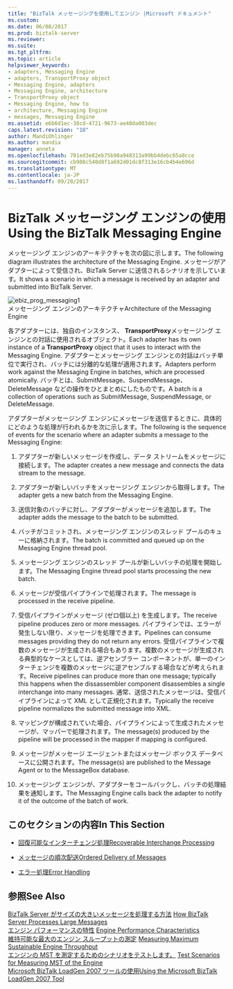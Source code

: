 ```yaml
---
title: "BizTalk メッセージングを使用してエンジン |Microsoft ドキュメント"
ms.custom: 
ms.date: 06/08/2017
ms.prod: biztalk-server
ms.reviewer: 
ms.suite: 
ms.tgt_pltfrm: 
ms.topic: article
helpviewer_keywords:
- adapters, Messaging Engine
- adapters, TransportProxy object
- Messaging Engine, adapters
- Messaging Engine, architecture
- TransportProxy object
- Messaging Engine, how to
- architecture, Messaging Engine
- messages, Messaging Engine
ms.assetid: e6b6d1ec-38cd-4721-9673-ae40da003dec
caps.latest.revision: "18"
author: MandiOhlinger
ms.author: mandia
manager: anneta
ms.openlocfilehash: 701ed3e82eb75b98a948313a99bb4debc65a8cce
ms.sourcegitcommit: cb908c540d8f1a692d01dc8f313e16cb4b4e696d
ms.translationtype: MT
ms.contentlocale: ja-JP
ms.lasthandoff: 09/20/2017
---
```

# <a name="using-the-biztalk-messaging-engine"></a><span data-ttu-id="50ad6-102">BizTalk メッセージング エンジンの使用</span><span class="sxs-lookup"><span data-stu-id="50ad6-102">Using the BizTalk Messaging Engine</span></span>
<span data-ttu-id="50ad6-103">メッセージング エンジンのアーキテクチャを次の図に示します。</span><span class="sxs-lookup"><span data-stu-id="50ad6-103">The following diagram illustrates the architecture of the Messaging Engine.</span></span> <span data-ttu-id="50ad6-104">メッセージがアダプターによって受信され、BizTalk Server に送信されるシナリオを示しています。</span><span class="sxs-lookup"><span data-stu-id="50ad6-104">It shows a scenario in which a message is received by an adapter and submitted into BizTalk Server.</span></span>  
  
 ![](../core/media/ebiz-prog-messaging1.gif "ebiz_prog_messaging1")  
<span data-ttu-id="50ad6-105">メッセージング エンジンのアーキテクチャ</span><span class="sxs-lookup"><span data-stu-id="50ad6-105">Architecture of the Messaging Engine</span></span>  
  
 <span data-ttu-id="50ad6-106">各アダプターには、独自のインスタンス、 **TransportProxy**メッセージング エンジンとの対話に使用されるオブジェクト。</span><span class="sxs-lookup"><span data-stu-id="50ad6-106">Each adapter has its own instance of a **TransportProxy** object that it uses to interact with the Messaging Engine.</span></span> <span data-ttu-id="50ad6-107">アダプターとメッセージング エンジンとの対話はバッチ単位で実行され、バッチには分離的な処理が適用されます。</span><span class="sxs-lookup"><span data-stu-id="50ad6-107">Adapters perform work against the Messaging Engine in batches, which are processed atomically.</span></span> <span data-ttu-id="50ad6-108">バッチとは、SubmitMessage、SuspendMessage、DeleteMessage などの操作をひとまとめにしたものです。</span><span class="sxs-lookup"><span data-stu-id="50ad6-108">A batch is a collection of operations such as SubmitMessage, SuspendMessage, or DeleteMessage.</span></span>  
  
 <span data-ttu-id="50ad6-109">アダプターがメッセージング エンジンにメッセージを送信するときに、具体的にどのような処理が行われるかを次に示します。</span><span class="sxs-lookup"><span data-stu-id="50ad6-109">The following is the sequence of events for the scenario where an adapter submits a message to the Messaging Engine:</span></span>  
  
1.  <span data-ttu-id="50ad6-110">アダプターが新しいメッセージを作成し、データ ストリームをメッセージに接続します。</span><span class="sxs-lookup"><span data-stu-id="50ad6-110">The adapter creates a new message and connects the data stream to the message.</span></span>  
  
2.  <span data-ttu-id="50ad6-111">アダプターが新しいバッチをメッセージング エンジンから取得します。</span><span class="sxs-lookup"><span data-stu-id="50ad6-111">The adapter gets a new batch from the Messaging Engine.</span></span>  
  
3.  <span data-ttu-id="50ad6-112">送信対象のバッチに対し、アダプターがメッセージを追加します。</span><span class="sxs-lookup"><span data-stu-id="50ad6-112">The adapter adds the message to the batch to be submitted.</span></span>  
  
4.  <span data-ttu-id="50ad6-113">バッチがコミットされ、メッセージング エンジンのスレッド プールのキューに格納されます。</span><span class="sxs-lookup"><span data-stu-id="50ad6-113">The batch is committed and queued up on the Messaging Engine thread pool.</span></span>  
  
5.  <span data-ttu-id="50ad6-114">メッセージング エンジンのスレッド プールが新しいバッチの処理を開始します。</span><span class="sxs-lookup"><span data-stu-id="50ad6-114">The Messaging Engine thread pool starts processing the new batch.</span></span>  
  
6.  <span data-ttu-id="50ad6-115">メッセージが受信パイプラインで処理されます。</span><span class="sxs-lookup"><span data-stu-id="50ad6-115">The message is processed in the receive pipeline.</span></span>  
  
7.  <span data-ttu-id="50ad6-116">受信パイプラインがメッセージ (ゼロ個以上) を生成します。</span><span class="sxs-lookup"><span data-stu-id="50ad6-116">The receive pipeline produces zero or more messages.</span></span> <span data-ttu-id="50ad6-117">パイプラインでは、エラーが発生しない限り、メッセージを処理できます。</span><span class="sxs-lookup"><span data-stu-id="50ad6-117">Pipelines can consume messages providing they do not return any errors.</span></span> <span data-ttu-id="50ad6-118">受信パイプラインで複数のメッセージが生成される場合もあります。複数のメッセージが生成される典型的なケースとしては、逆アセンブラー コンポーネントが、単一のインターチェンジを複数のメッセージに逆アセンブルする場合などが考えられます。</span><span class="sxs-lookup"><span data-stu-id="50ad6-118">Receive pipelines can produce more than one message; typically this happens when the dissassembler component disassembles a single interchange into many messages.</span></span> <span data-ttu-id="50ad6-119">通常、送信されたメッセージは、受信パイプラインによって XML として正規化されます。</span><span class="sxs-lookup"><span data-stu-id="50ad6-119">Typically the receive pipeline normalizes the submitted message into XML.</span></span>  
  
8.  <span data-ttu-id="50ad6-120">マッピングが構成されていた場合、パイプラインによって生成されたメッセージが、マッパーで処理されます。</span><span class="sxs-lookup"><span data-stu-id="50ad6-120">The message(s) produced by the pipeline will be processed in the mapper if mapping is configured.</span></span>  
  
9. <span data-ttu-id="50ad6-121">メッセージがメッセージ エージェントまたはメッセージ ボックス データベースに公開されます。</span><span class="sxs-lookup"><span data-stu-id="50ad6-121">The message(s) are published to the Message Agent or to the MessageBox database.</span></span>  
  
10. <span data-ttu-id="50ad6-122">メッセージング エンジンが、アダプターをコールバックし、バッチの処理結果を通知します。</span><span class="sxs-lookup"><span data-stu-id="50ad6-122">The Messaging Engine calls back the adapter to notify it of the outcome of the batch of work.</span></span>  
  
## <a name="in-this-section"></a><span data-ttu-id="50ad6-123">このセクションの内容</span><span class="sxs-lookup"><span data-stu-id="50ad6-123">In This Section</span></span>  
  
-   [<span data-ttu-id="50ad6-124">回復可能なインターチェンジ処理</span><span class="sxs-lookup"><span data-stu-id="50ad6-124">Recoverable Interchange Processing</span></span>](../core/recoverable-interchange-processing.md)  
  
-   [<span data-ttu-id="50ad6-125">メッセージの順次配送</span><span class="sxs-lookup"><span data-stu-id="50ad6-125">Ordered Delivery of Messages</span></span>](../core/ordered-delivery-of-messages.md)  
  
-   [<span data-ttu-id="50ad6-126">エラー処理</span><span class="sxs-lookup"><span data-stu-id="50ad6-126">Error Handling</span></span>](../core/error-handling.md)  
  
## <a name="see-also"></a><span data-ttu-id="50ad6-127">参照</span><span class="sxs-lookup"><span data-stu-id="50ad6-127">See Also</span></span>  
 <span data-ttu-id="50ad6-128">[BizTalk Server がサイズの大きいメッセージを処理する方法](../core/how-biztalk-server-processes-large-messages.md) </span><span class="sxs-lookup"><span data-stu-id="50ad6-128">[How BizTalk Server Processes Large Messages](../core/how-biztalk-server-processes-large-messages.md) </span></span>  
 <span data-ttu-id="50ad6-129">[エンジン パフォーマンスの特性](../core/engine-performance-characteristics.md) </span><span class="sxs-lookup"><span data-stu-id="50ad6-129">[Engine Performance Characteristics](../core/engine-performance-characteristics.md) </span></span>  
 <span data-ttu-id="50ad6-130">[維持可能な最大のエンジン スループットの測定](../core/measuring-maximum-sustainable-engine-throughput.md) </span><span class="sxs-lookup"><span data-stu-id="50ad6-130">[Measuring Maximum Sustainable Engine Throughput](../core/measuring-maximum-sustainable-engine-throughput.md) </span></span>  
 <span data-ttu-id="50ad6-131">[エンジンの MST を測定するためのシナリオをテストします。](../core/test-scenarios-for-measuring-mst-of-the-engine.md) </span><span class="sxs-lookup"><span data-stu-id="50ad6-131">[Test Scenarios for Measuring MST of the Engine](../core/test-scenarios-for-measuring-mst-of-the-engine.md) </span></span>  
 [<span data-ttu-id="50ad6-132">Microsoft BizTalk LoadGen 2007 ツールの使用</span><span class="sxs-lookup"><span data-stu-id="50ad6-132">Using the Microsoft BizTalk LoadGen 2007 Tool</span></span>](../core/using-the-microsoft-biztalk-loadgen-2007-tool.md)